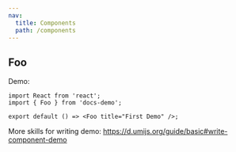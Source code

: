 ```yaml
---
nav:
  title: Components
  path: /components
---
```


## Foo

Demo:

```tsx
import React from 'react';
import { Foo } from 'docs-demo';

export default () => <Foo title="First Demo" />;
```

More skills for writing demo: https://d.umijs.org/guide/basic#write-component-demo
